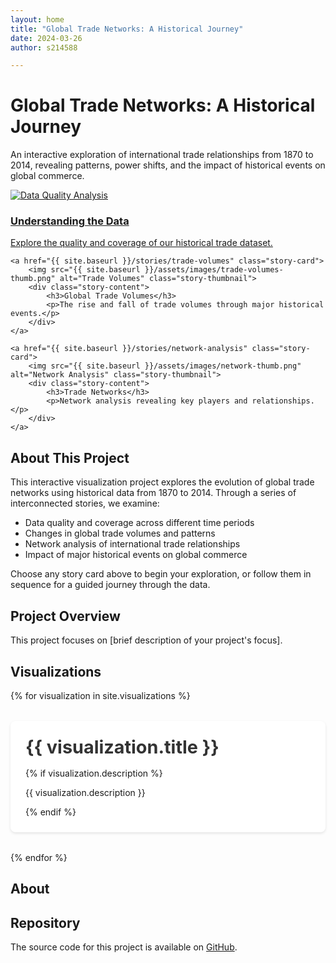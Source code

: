 ```yaml
---
layout: home
title: "Global Trade Networks: A Historical Journey"
date: 2024-03-26
author: s214588

---
```


# Global Trade Networks: A Historical Journey


An interactive exploration of international trade relationships from 1870 to 2014, revealing patterns, power shifts, and the impact of historical events on global commerce.

<div class="story-grid">
    <a href="{{ site.baseurl }}/stories/data-quality" class="story-card">
        <img src="{{ site.baseurl }}/assets/images/data-quality-thumb.png" alt="Data Quality Analysis" class="story-thumbnail">
        <div class="story-content">
            <h3>Understanding the Data</h3>
            <p>Explore the quality and coverage of our historical trade dataset.</p>
        </div>
    </a>

    <a href="{{ site.baseurl }}/stories/trade-volumes" class="story-card">
        <img src="{{ site.baseurl }}/assets/images/trade-volumes-thumb.png" alt="Trade Volumes" class="story-thumbnail">
        <div class="story-content">
            <h3>Global Trade Volumes</h3>
            <p>The rise and fall of trade volumes through major historical events.</p>
        </div>
    </a>

    <a href="{{ site.baseurl }}/stories/network-analysis" class="story-card">
        <img src="{{ site.baseurl }}/assets/images/network-thumb.png" alt="Network Analysis" class="story-thumbnail">
        <div class="story-content">
            <h3>Trade Networks</h3>
            <p>Network analysis revealing key players and relationships.</p>
        </div>
    </a>
</div>

## About This Project

This interactive visualization project explores the evolution of global trade networks using historical data from 1870 to 2014. Through a series of interconnected stories, we examine:

- Data quality and coverage across different time periods
- Changes in global trade volumes and patterns
- Network analysis of international trade relationships
- Impact of major historical events on global commerce

Choose any story card above to begin your exploration, or follow them in sequence for a guided journey through the data.

## Project Overview

This project focuses on [brief description of your project's focus].

## Visualizations

{% for visualization in site.visualizations %}
  <div class="visualization-preview">
    <h2><a href="{{ visualization.url | relative_url }}">{{ visualization.title }}</a></h2>
    {% if visualization.description %}
      <p>{{ visualization.description }}</p>
    {% endif %}
  </div>
{% endfor %}

## About

## Repository

The source code for this project is available on [GitHub](https://github.com/Magdk01/SDAV_exam_project). 


<style>
.visualization-preview {
  margin: 2rem 0;
  padding: 1.5rem;
  background: #fff;
  border-radius: 8px;
  box-shadow: 0 2px 4px rgba(0,0,0,0.1);
  transition: transform 0.2s ease-in-out;
}

.visualization-preview:hover {
  transform: translateY(-2px);
}

.visualization-preview h2 {
  margin: 0 0 1rem 0;
  font-size: 1.8rem;
}

.visualization-preview h2 a {
  color: #333;
  text-decoration: none;
}

.visualization-preview h2 a:hover {
  color: #0366d6;
}

.visualization-description {
  color: #666;
  margin-bottom: 0.5rem;
}

.visualization-meta {
  color: #888;
  font-size: 0.9rem;
}
</style>